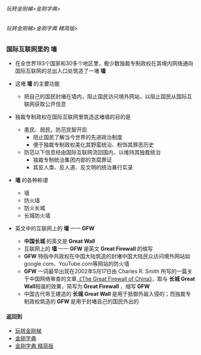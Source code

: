 ###### 玩转金刚梯>金刚字典>
###### 玩转金刚梯>金刚字典 精简版>
### 国际互联网里的 墙
  - 在全世界193个国家和30多个地区里，极少数独裁专制政权在其境内网络通向国际互联网的总出入口处筑造了一堵<Strong> 墙 </Strong>
  - 这堵<Strong> 墙 </Strong>的主要功能
    - 把自己的国民封堵在墙内，阻止国民访问境外网站，以阻止国民从国际互联网获取公开信息
  - 独裁专制政权在国际互联网里筑造这堵墙的目的是
    - 愚民、弱民，防范民智开启
      - 阻止国民了解当今世界的先进政治制度
      - 便于独裁专制政权美化其野蛮统治、粉饰其罪恶历史
    - 防范以下信息经由国际互联网流回国内，以维持其独裁统治
      - 独裁专制统治集团内部的贪腐罪证
      - 其反人类、反人道、反文明的统治暴行实录
- <Strong>墙 </Strong>的各种称谓
  - 墙
  - 防火墙
  - 防火长城
  - 长城防火墙

- 英文中的互联网上的<Strong> 墙 </Strong>一一<Strong> GFW </Strong>
  - <Strong> 中国长城 </Strong>的英文是<Strong> Great Wall </Strong>
  - 互联网上的<Strong> 墙 </Strong>一一<Strong> GFW </Strong>是英文<Strong> Great Firewall </Strong>的缩写
  - <Strong> GFW </Strong>特指中共政权在中国大陆筑造的封堵中国大陆民众访问境外网站如google.com、YouTube.com等网站的防火墙
  - <Strong> GFW </Strong>一词最早出现在2002年5月17日由 Charles R. Smith 所写的一篇关于中国网络审查的文章[《The Great Firewall of China》](https://zh.m.wikipedia.org/wiki/%E9%98%B2%E7%81%AB%E9%95%BF%E5%9F%8E)，取与 <Strong> 长城 Great Wall</Strong>相谐的效果，简写为<Strong> Great Firewall </Strong>，缩写<Strong> GFW </Strong>
  - 中国古代帝王建造的<Strong> 长城 Great Wall </Strong>是用于抵御外敌入侵的；而独裁专制政权筑造的<Strong> GFW </Strong>是用于封堵自己的国民外出的

#### 返回到
- [玩转金刚梯](https://github.com/a2zitpro/web/blob/master/LadderFree/A.md)
- [金刚字典](https://github.com/a2zitpro/web/blob/master/LadderFree/kkDictionary/KKDictionary.md)
- [金刚字典 精简版](https://github.com/a2zitpro/web/blob/master/LadderFree/kkDictionary/KKDictionaryShortVersion.md)

